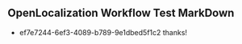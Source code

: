 ## OpenLocalization Workflow Test MarkDown
* ef7e7244-6ef3-4089-b789-9e1dbed5f1c2 thanks!

<!--HONumber=Aug16_HO4-->



